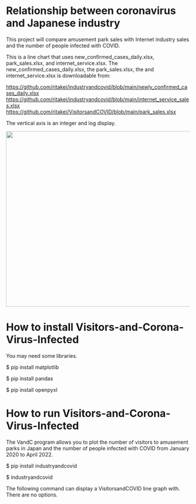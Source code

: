 # Relationship between coronavirus and Japanese industry

This project will compare amusement park sales with Internet industry sales and the number of people infected with COVID.

This is a line chart that uses new_confirmed_cases_daily.xlsx, park_sales.xlsx, and internet_service.xlsx.
The new_confirmed_cases_daily.xlsx, the park_sales.xlsx, the and internet_service.xlsx is downloadable from:

https://github.com/ritakei/industryandcovid/blob/main/newly_confirmed_cases_daily.xlsx
https://github.com/ritakei/industryandcovid/blob/main/internet_service_sales.xlsx
https://github.com/ritakei/VisitorsandCOVID/blob/main/park_sales.xlsx

The vertical axis is an integer and log display.

<img src='https://github.com/ritakei/industrysandcovid/blob/main/industryandcovid.png?raw=true' width=640 height=480>

# How to install Visitors-and-Corona-Virus-Infected
You may need some libraries.

$ pip install matplotlib

$ pip install pandas

$ pip install openpyxl

# How to run Visitors-and-Corona-Virus-Infected
The VandC program allows you to plot the number of visitors to amusement parks in Japan and the number of people infected with COVID from January 2020 to April 2022.

$ pip install industryandcovid

$ industryandcovid

The following command can display a VisitorsandCOVID line graph with.
There are no options.
